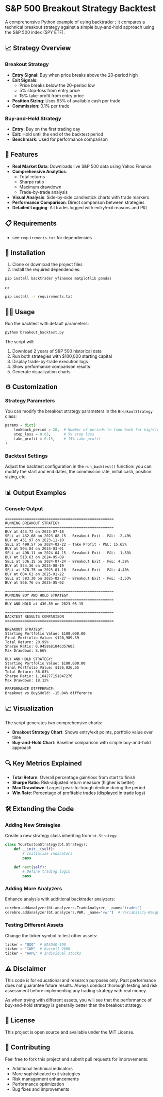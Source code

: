 # S&P 500 Breakout Strategy Backtest

A comprehensive Python example of using backtrader ; It compares a technical breakout strategy against a simple buy-and-hold approach using the S&P 500 index (SPY ETF).

## 📈 Strategy Overview

### Breakout Strategy
- **Entry Signal**: Buy when price breaks above the 20-period high
- **Exit Signals**:
  - Price breaks below the 20-period low
  - 5% stop-loss from entry price
  - 15% take-profit from entry price
- **Position Sizing**: Uses 95% of available cash per trade
- **Commission**: 0.1% per trade

### Buy-and-Hold Strategy
- **Entry**: Buy on the first trading day
- **Exit**: Hold until the end of the backtest period
- **Benchmark**: Used for performance comparison

## 🚀 Features

- **Real Market Data**: Downloads live S&P 500 data using Yahoo Finance
- **Comprehensive Analytics**: 
  - Total returns
  - Sharpe ratio
  - Maximum drawdown
  - Trade-by-trade analysis
- **Visual Analysis**: Side-by-side candlestick charts with trade markers
- **Performance Comparison**: Direct comparison between strategies
- **Detailed Logging**: All trades logged with entry/exit reasons and P&L

## 📋 Requirements

- see `requirements.txt` for dependencies

## 🔧 Installation

1. Clone or download the project files
2. Install the required dependencies:

```bash
pip install backtrader yfinance matplotlib pandas
```
or 
```bash
pip install -r requirements.txt
```

## 🏃‍♂️ Usage

Run the backtest with default parameters:

```bash
python breakout_backtest.py
```

The script will:
1. Download 2 years of S&P 500 historical data
2. Run both strategies with $100,000 starting capital
3. Display trade-by-trade execution logs
4. Show performance comparison results
5. Generate visualization charts

## ⚙️ Customization

### Strategy Parameters

You can modify the breakout strategy parameters in the `BreakoutStrategy` class:

```python
params = dict(
    lookback_period = 20,  # Number of periods to look back for high/low
    stop_loss = 0.05,      # 5% stop loss
    take_profit = 0.15,    # 15% take profit
)
```

### Backtest Settings

Adjust the backtest configuration in the `run_backtest()` function:
you can modify the start and end dates, the commission rate, initial cash, position sizing, etc.


## 📊 Output Examples

### Console Output
```
==================================================
RUNNING BREAKOUT STRATEGY
==================================================
BUY at 443.72 on 2023-07-18
SELL at 432.68 on 2023-08-15 - Breakout Exit - P&L: -2.49%
BUY at 431.97 on 2023-11-10
SELL at 499.57 on 2024-02-22 - Take Profit - P&L: 15.65%
BUY at 504.84 on 2024-03-01
SELL at 498.11 on 2024-04-15 - Breakout Exit - P&L: -1.33%
BUY at 513.63 on 2024-05-09
SELL at 536.15 on 2024-07-24 - Breakout Exit - P&L: 4.38%
BUY at 554.36 on 2024-08-19
SELL at 578.75 on 2025-01-10 - Breakout Exit - P&L: 4.40%
BUY at 604.62 on 2025-01-22
SELL at 583.30 on 2025-02-27 - Breakout Exit - P&L: -3.53%
BUY at 566.76 on 2025-05-02

==================================================
RUNNING BUY AND HOLD STRATEGY
==================================================
BUY AND HOLD at 430.80 on 2023-06-15

==================================================
BACKTEST RESULTS COMPARISON
==================================================

BREAKOUT STRATEGY:
Starting Portfolio Value: $100,000.00
Final Portfolio Value: $120,989.39
Total Return: 20.99%
Sharpe Ratio: 0.9458681046357603
Max Drawdown: 8.66%

BUY AND HOLD STRATEGY:
Starting Portfolio Value: $100,000.00
Final Portfolio Value: $136,026.65
Total Return: 36.03%
Sharpe Ratio: 1.104277151847276
Max Drawdown: 18.12%

PERFORMANCE DIFFERENCE:
Breakout vs Buy&Hold: -15.04% difference
```

## 📈 Visualization

The script generates two comprehensive charts:
- **Breakout Strategy Chart**: Shows entry/exit points, portfolio value over time
- **Buy-and-Hold Chart**: Baseline comparison with simple buy-and-hold approach


## 🔍 Key Metrics Explained

- **Total Return**: Overall percentage gain/loss from start to finish
- **Sharpe Ratio**: Risk-adjusted return measure (higher is better)
- **Max Drawdown**: Largest peak-to-trough decline during the period
- **Win Rate**: Percentage of profitable trades (displayed in trade logs)

## 🛠️ Extending the Code

### Adding New Strategies
Create a new strategy class inheriting from `bt.Strategy`:

```python
class YourCustomStrategy(bt.Strategy):
    def __init__(self):
        # Initialize indicators
        pass
    
    def next(self):
        # Define trading logic
        pass
```

### Adding More Analyzers
Enhance analysis with additional backtrader analyzers:

```python
cerebro.addanalyzer(bt.analyzers.TradeAnalyzer, _name='trades')
cerebro.addanalyzer(bt.analyzers.VWR, _name='vwr')  # Variability-Weighted Return
```

### Testing Different Assets
Change the ticker symbol to test other assets:

```python
ticker = "QQQ"  # NASDAQ-100
ticker = "IWM"  # Russell 2000
ticker = "AAPL" # Individual stocks
```

## ⚠️ Disclaimer

This code is for educational and research purposes only. Past performance does not guarantee future results. Always conduct thorough testing and risk assessment before implementing any trading strategy with real money.

As when trying with different assets, you will see that the performance of buy-and-hold strategy is generally better than the breakout strategy.
## 📝 License

This project is open source and available under the MIT License.

## 🤝 Contributing

Feel free to fork this project and submit pull requests for improvements:
- Additional technical indicators
- More sophisticated exit strategies
- Risk management enhancements
- Performance optimization
- Bug fixes and improvements
